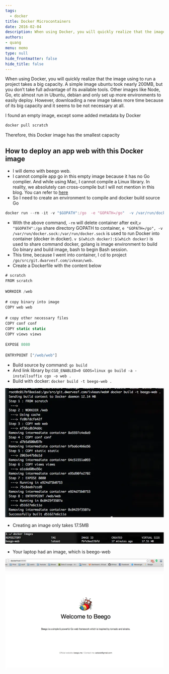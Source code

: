 ```yaml
---
tags: 
  - docker
title: Docker Microcontainers
date: 2016-02-04
description: When using Docker, you will quickly realize that the image using to run a project takes a big capacity. A simple image ubuntu took nearly 200MB, but you don’t take full advantage of its available tools. Other images like Node, Go, etc almost run in Ubuntu, debian and only set up more environments to easily deploy.
authors: 
- quang
menu: memo
type: null
hide_frontmatter: false
hide_title: false
---
```


When using Docker, you will quickly realize that the image using to run a project takes a big capacity. A simple image ubuntu took nearly 200MB, but you don’t take full advantage of its available tools. Other images like Node, Go, etc almost run in Ubuntu, debian and only set up more environments to easily deploy. However, downloading a new image takes more time because of its big capacity and it seems to be not necessary at all.

I found an empty image, except some added metadata by Docker

```javascript
docker pull scratch
```

Therefore, this Docker image has the smallest capacity

## How to deploy an app web with this Docker image
* I will demo with beego web.
* I cannot compile app go in this empty image because it has no Go complier. And while using Mac, I cannot compile a Linux library. In reality, we absolutely can cross-compile but I will not mention in this blog. You can refer to [here](https://golang.org/doc/install/source#environment)
* So I need to create an environment to compile and docker build source Go

```javascript
docker run --rm -it -v "$GOPATH":/go  -e "GOPATH=/go"  -v /var/run/docker.sock:/var/run/docker.sock -v $(which docker):$(which docker) golang bash
```

* With the above command, `-rm` will delete container after exit,`v "$GOPATH":/go` share directory GOPATH to container, `e "GOPATH=/go", -v /var/run/docker.sock:/var/run/docker.sock` is used to run Docker into container (docker in docker). `v $(which docker):$(which docker)` is used to share command docker, golang is image environment to build Go binary and build image, bash to begin Bash session.
* This time, because I went into container, I cd to project `/go/src/git.dwarvesf.com/ivkean/web.`
* Create a Dockerfile with the content below

```javascript
# scratch
FROM scratch

WORKDIR /web

# copy binary into image
COPY web web

# copy other necessary files
COPY conf conf
COPY static static
COPY views views

EXPOSE 8080

ENTRYPOINT ["/web/web"]
```

* Build source by command: `go build`
* And link library by:`CGO_ENABLED=0 GOOS=linux go build -a -installsuffix cgo -o web .`
* Build with docker: `docker build -t beego-web .`

![](assets/docker-microcontainers_9f15d2c4686cfe88873b99b117d8f372_md5.webp)

* Creating an image only takes 17.5MB

![](assets/docker-microcontainers_6e719ca68d6f109ffe4061996ee21aa6_md5.webp)

* Your laptop had an image, which is beego-web

![](assets/docker-microcontainers_ae0b817a27464a31365a74e65dc37101_md5.webp)
